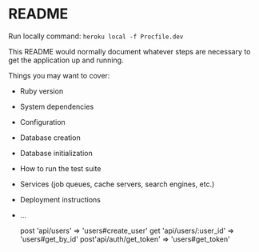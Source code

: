 # README

Run locally command: ```heroku local -f Procfile.dev```


This README would normally document whatever steps are necessary to get the
application up and running.

Things you may want to cover:

* Ruby version

* System dependencies

* Configuration

* Database creation

* Database initialization

* How to run the test suite

* Services (job queues, cache servers, search engines, etc.)

* Deployment instructions

* ...


    post 'api/users' => 'users#create_user'
    get 'api/users/:user_id' => 'users#get_by_id'
    post'api/auth/get_token' => 'users#get_token'
